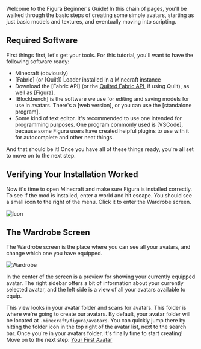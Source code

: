 Welcome to the Figura Beginner's Guide! In this chain of pages, you'll be walked through the basic steps of creating some simple avatars, starting as just basic models and textures, and eventually moving into scripting.

## Required Software
First things first, let's get your tools. For this tutorial, you'll want to have the following software ready:
- Minecraft (obviously)
- [Fabric] (or [Quilt]) Loader installed in a Minecraft instance
- Download the [Fabric API] (or the [Quilted Fabric API](https://modrinth.com/mod/qsl/versions), if using Quilt), as well as [Figura].
- [Blockbench] is the software we use for editing and saving models for use in avatars. There's a [web version], or you can use the [standalone program].
- Some kind of text editor. It's recommended to use one intended for programming purposes. One program commonly used is [VSCode], because some Figura users have created helpful plugins to use with it for autocomplete and other neat things.

And that should be it! Once you have all of these things ready, you're all set to move on to the next step.

## Verifying Your Installation Worked
Now it's time to open Minecraft and make sure Figura is installed correctly. To see if the mod is installed, enter a world and hit escape. You should see a small icon to the right of the menu. Click it to enter the Wardrobe screen.

![Icon](https://user-images.githubusercontent.com/83429328/184430698-0404f478-57a5-4837-a78b-08607d8320c7.PNG)

## The Wardrobe Screen
The Wardrobe screen is the place where you can see all your avatars, and change which one you have equipped.

![Wardrobe](https://user-images.githubusercontent.com/83429328/184431499-34b7c756-d246-4a46-be13-b2bd544e3a2d.png)

In the center of the screen is a preview for showing your currently equipped avatar. The right sidebar offers a bit of information about your currently selected avatar, and the left side is a view of all your avatars available to equip.

This view looks in your avatar folder and scans for avatars. This folder is where we're going to create our avatars. By default, your avatar folder will be located at `.minecraft/figura/avatars`. You can quickly jump there by hitting the folder icon in the top right of the avatar list, next to the search bar. Once you're in your avatars folder, it's finally time to start creating! Move on to the next step: [Your First Avatar](first_avatar/p1_json.md)

